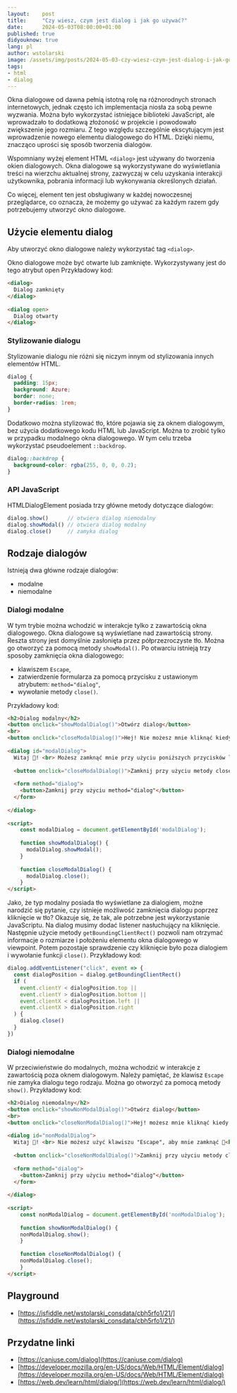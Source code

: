```yaml
---
layout:    post
title:     "Czy wiesz, czym jest dialog i jak go używać?"
date:      2024-05-03T08:00:00+01:00
published: true
didyouknow: true
lang: pl
author: wstolarski
image: /assets/img/posts/2024-05-03-czy-wiesz-czym-jest-dialog-i-jak-go-uzywac/html.webp
tags:
- html
- dialog
---
```


Okna dialogowe od dawna pełnią istotną rolę na różnorodnych stronach internetowych, jednak często ich implementacja niosła za sobą pewne wyzwania. Można było wykorzystać istniejące biblioteki JavaScript, ale wprowadzało to dodatkową złożoność w projekcie i powodowało zwiększenie jego rozmiaru. Z tego względu szczególnie ekscytującym jest wprowadzenie nowego elementu dialogowego do HTML. Dzięki niemu, znacząco uprości się sposób tworzenia dialogów.

Wspomniany wyżej element HTML `<dialog>` jest używany do tworzenia okien dialogowych. Okna dialogowe są wykorzystywane do wyświetlania treści na wierzchu aktualnej strony, zazwyczaj w celu uzyskania interakcji użytkownika, pobrania informacji lub wykonywania określonych działań.

Co więcej, element ten jest obsługiwany w każdej nowoczesnej przeglądarce, co oznacza, że możemy go używać za każdym razem gdy potrzebujemy utworzyć okno dialogowe.

## Użycie elementu dialog
Aby utworzyć okno dialogowe należy wykorzystać tag `<dialog>`.

Okno dialogowe może być otwarte lub zamknięte. Wykorzystywany jest do tego atrybut open
Przykładowy kod:
```html
<dialog>
  Dialog zamknięty
</dialog>
 
<dialog open>
  Dialog otwarty
</dialog>
```

### Stylizowanie dialogu
Stylizowanie dialogu nie różni się niczym innym od stylizowania innych elementów HTML.
```css
dialog {
  padding: 15px;
  background: Azure;
  border: none;
  border-radius: 1rem;
}
```

Dodatkowo można stylizować tło, które pojawia się za oknem dialogowym, bez użycia dodatkowego kodu HTML lub JavaScript. Można to zrobić tylko w przypadku modalnego okna dialogowego. W tym celu trzeba wykorzystać pseudoelement `::backdrop`.
```css
dialog::backdrop {
  background-color: rgba(255, 0, 0, 0.2);
}
```

### API JavaScript
HTMLDialogElement posiada trzy główne metody dotyczące dialogów:
```javascript
dialog.show()      // otwiera dialog niemodalny
dialog.showModal() // otwiera dialog modalny
dialog.close()     // zamyka dialog
```

## Rodzaje dialogów

Istnieją dwa główne rodzaje dialogów:
- modalne
- niemodalne

### Dialogi modalne
W tym trybie można wchodzić w interakcje tylko z zawartością okna dialogowego. Okna dialogowe są wyświetlane nad zawartością strony. Reszta strony jest domyślnie zasłonięta przez półprzezroczyste tło.
Można go otworzyć za pomocą metody `showModal()`.
Po otwarciu istnieją trzy sposoby zamknięcia okna dialogowego:
- klawiszem `Escape`,
- zatwierdzenie formularza za pomocą przycisku z ustawionym atrybutem: `method="dialog"`,
- wywołanie metody `close()`.

Przykładowy kod:
```html
<h2>Dialog modalny</h2>
<button onclick="showModalDialog()">Otwórz dialog</button>
<br>
<button onclick="closeModalDialog()">Hej! Nie możesz mnie kliknąć kiedy dialog <b>modalny</b> jest otwarty 😞</button>
 
<dialog id="modalDialog">
  Witaj 👋! <br> Możesz zamknąć mnie przy użyciu poniższych przycisków lub przy użyciu klawisza "Escape" <br>
   
  <button onclick="closeModalDialog()">Zamknij przy użyciu metody close()</button>
   
  <form method="dialog">
    <button>Zamknij przy użyciu method="dialog"</button>
  </form>
   
</dialog>
 
<script>
    const modalDialog = document.getElementById('modalDialog');
 
    function showModalDialog() {
      modalDialog.showModal();
    }
 
    function closeModalDialog() {
      modalDialog.close();
    }
</script>
```

Jako, że typ modalny posiada tło wyświetlane za dialogiem, możne narodzić się pytanie, czy istnieje możliwość zamknięcia dialogu poprzez kliknięcie w tło? Okazuje się, że tak, ale potrzebne jest wykorzystanie JavaScriptu.
Na dialog musimy dodać listener nasłuchujący na kliknięcie. Następnie użycie metody `getBoundingClientRect()` pozwoli nam otrzymać informacje o rozmiarze i położeniu elementu okna dialogowego w viewpoint. Potem pozostaje sprawdzenie czy kliknięcie było poza dialogiem i wywołanie funkcji `close()`.
Przykładowy kod:
```javascript
dialog.addEventListener("click", event => {
  const dialogPosition = dialog.getBoundingClientRect()
  if (
    event.clientY < dialogPosition.top ||
    event.clientY > dialogPosition.bottom ||
    event.clientX < dialogPosition.left ||
    event.clientX > dialogPosition.right
  ) {
    dialog.close()
  }
})
```

### Dialogi niemodalne
W przeciwieństwie do modalnych, można wchodzić w interakcje z zawartością poza oknem dialogowym. Należy pamiętać, że klawisz `Escape` nie zamyka dialogu tego rodzaju.
Można go otworzyć za pomocą metody `show()`.
Przykładowy kod:
```html
<h2>Dialog niemodalny</h2>
<button onclick="showNonModalDialog()">Otwórz dialog</button>
<br>
<button onclick="closeNonModalDialog()">Hej! możesz mnie kliknąć kiedy dialog <b>niemodalny</b> jest otwarty 😃</button>
 
<dialog id="nonModalDialog">
  Witaj 👋! <br> Nie możesz użyć klawiszu "Escape", aby mnie zamknąć 🤪<br>
   
  <button onclick="closeNonModalDialog()">Zamknij przy użyciu metody close()</button>
   
  <form method="dialog">
    <button>Zamknij przy użyciu method="dialog"</button>
  </form>
   
</dialog>
 
<script>
    const nonModalDialog = document.getElementById('nonModalDialog');
 
    function showNonModalDialog() {
    nonModalDialog.show();
    }
 
    function closeNonModalDialog() {
    nonModalDialog.close();
    }
</script>
```

## Playground
- [https://jsfiddle.net/wstolarski_consdata/cbh5rfo1/21/](https://jsfiddle.net/wstolarski_consdata/cbh5rfo1/21/)

## Przydatne linki
- [https://caniuse.com/dialog](https://caniuse.com/dialog)
- [https://developer.mozilla.org/en-US/docs/Web/HTML/Element/dialog](https://developer.mozilla.org/en-US/docs/Web/HTML/Element/dialog)
- [https://web.dev/learn/html/dialog/](https://web.dev/learn/html/dialog/)
